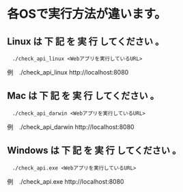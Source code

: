 # 各OSで実行方法が違います。

## Linux は 下 記 を 実 行 してください 。
    　./check_api_linux <Webアプリを実行しているURL> 
  例　./check_api_linux http://localhost:8080
 
 
## Mac は 下 記 を 実 行 してください 。
    　./check_api_darwin <Webアプリを実行しているURL>
     
  例　./check_api_darwin http://localhost:8080
 
 
## Windows は 下 記 を 実 行 してください 。
    　./check_api.exe <Webアプリを実行しているURL>
  例　./check_api.exe http://localhost:8080
